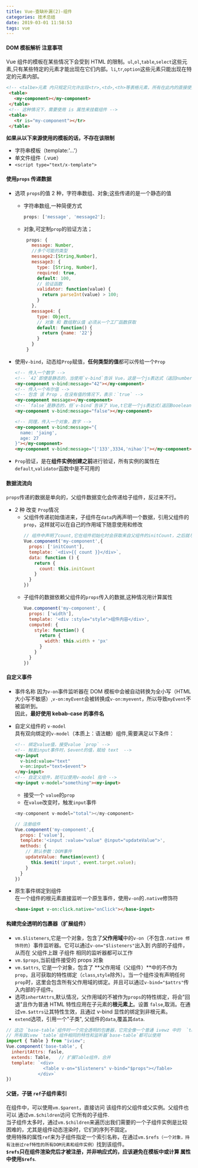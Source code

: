 ```yaml
---
title: Vue-查缺补漏(2)-组件
categories: 技术总结
date: 2019-03-01 11:58:53
tags: vue
---
```


#### DOM 模板解析 注意事项

Vue 组件的模板在某些情况下会受到 HTML 的限制。`ul`,`ol`,`table`,`select`这些元素,只有某些特定的元素才能出现在它们内部。`li`,`tr`,`option`这些元素只能出现在特定的元素内部。

```HTML
<!-- <talbe>元素 内只规定只允许出现<tr>,<td>,<th>等表格元素，所有在此内的直接使用组件时会被作为无效是内容提升到外部-->
 <table>
   <my-component></my-component>
 </table>
 <!-- 这种情况下，需要使用 is 属性来挂载组件 -->
 <table>
   <tr is="my-component"></tr>
 </table>
```

**如果从以下来源使用的模板的话，不存在该限制**

- 字符串模板（template:'...'）
- 单文件组件（.vue）
- `<script type="text/x-template">`

#### 使用`props` 传递数据

- 选项 `props`的值 2 种，字符串数组、对象;这些传递的是一个静态的值
  - 字符串数组,一种简便方式
    ```javaScript
    props: ['message', 'message2'];
    ```
  - 对象,可定制`prop`的验证方法；
    ```JavaScript
     props: {
       message: Number,
       //多个可能的类型
       message2:[String,Number],
       message3: {
         type: [String, Number],
         required: true,
         default: 100,
         // 验证函数
         validator: function(value) {
           return parseInt(value) > 100;
         }
       },
       message4: {
         type: Object,
         // 对象 和 数组默认值 必须从一个工厂函数获取
         default: function() {
           return {name: '22'}
         }
       }
     }
    ```
- 使用`v-bind`，动态给`Prop`赋值，**任何类型的值**都可以传给一个`Prop`

  ```HTML
  <!-- 传入一个数字 -->
  <!-- `42`即便是静态的，当使用`v-bind`告诉 Vue，这是一个js表达式（返回number类型），而不是一个字符串 -->
  <my-component v-bind:message="42"></my-component>
  <!-- 传入一个布尔值 -->
  <!-- 包含 该 Prop ，在没有值的情况下，表示：`true` -->
  <my-component message></my-component>
  <!-- `false`是静态的，但`v-bind`告诉了 Vue,t它是一个js表达式(返回Booelean  false),而不是一个字符串 -->
  <my-component v-bind:message="false"></my-component>

  <!-- 同理，传入一个对象，数字 -->
  <my-component v-bind:message="{
    name: 'jaing',
    age: 27
  }"></my-component>
  <my-component v-bind:message="['133',3334,'nihao']"></my-component>
  ```

- `Prop`验证，是在**组件实例创建之前**进行验证，所有实例的属性在`default`,`validator`函数中是不可用的

#### 数据流流向

`props`传递的数据是单向的，父组件数据变化会传递给子组件，反过来不行。

- 2 种 改变 `Prop`情况
  - 父组件传递初始值进来，子组件在`data`内再声明一个数据，引用父组件的`prop`，这样就可以在自己的作用域下随意使用和修改
    ```javaScript
    // 组件中声明了count,它在组件初始化时会获取来自父组件的initCount，之后就与父组件无关了，只用维护count，避免直接操作initCount
    Vue.component('my-component',{
      props: ['initCount'],
      template: `<div>{{ count }}</div>`,
      data: function () {
        return {
          count: this.initCount
        }
      }
    })
    ```
  - 子组件的数据依赖父组件的`props`传入的数据,这种情况用计算属性
    ```javaScript
    Vue.component('my-component', {
      props: ['width'],
      template: '<div :style="style">组件内容</div>',
      computed: {
        style: function() {
          return {
            width: this.width + 'px'
          }
        }
      }
    })
    ```

#### 自定义事件

- 事件名称
  因为`v-on`事件监听器在 DOM 模板中会被自动转换为全小写（HTML 大小写不敏感）,`v-on:myEvent`会被转换成`v-on:myevent`，所以导致`myEvent`不被监听到。  
  因此，**最好使用 kebab-case 的事件名**

- 自定义组件的 `v-model`  
  具有双向绑定的`v-model`（本质上：语法糖）组件,需要满足以下条件：

  ```HTML
  <!-- 绑定value值，接受value `prop` -->
  <!-- 触发input事件时，$event的值，赋给 text  -->
  <my-input
    v-bind:value="text"
    v-on:input="text=$event">
  </my-input>
  <!-- 自定义组件，就可以使用v-model 指令 -->
  <my-input v-model="something"><my-input>
  ```

  - 接受一个 `value`的`prop`
  - 在`value`改变时，触发`input`事件

  ```javaScript
  <my-component v-model="total"></my-component>

  // 注册组件
  Vue.component('my-component',{
    props: ['value'],
    template:'<input :value="value" @input="updateValue">',
    methods: {
      // 默认参数：DOM事件
      updateValue: function(event) {
        this.$emit('input', event.target.value);
      }
    }
  })
  ```

- 原生事件绑定到组件  
  在一个组件的根元素直接监听一个原生事件，使用`v-on`的`.native`修饰符
  ```HTML
  <base-input v-on:click.native="onClick"></base-input>
  ```

#### 构建完全透明的包裹器（扩展组件）

- `vm.$listeners`,它是一个对象，包含了**父作用域**中的`v-on`（不包含`.native 修饰符的`）事件监听器。它可以通过`v-on="$listeners"`出入到 内部的子组件，从而在 父组件上跟 子组件 相同的监听器都可以工作
- `vm.$props`,当前组件接受的 props 对象
- `vm.$attrs`, 它是一个对象，包含了 **父作用域（父组件）**中的不作为`prop`，且可获取的特性绑定（`class`,`style`除外）。当一个组件没有声明任何`prop`时，这里会包含所有父作用域的绑定。并且可以通过`v-bind="$attrs"`传入内部的子组件。
- 选项`inhertAttrs`,默认情况，父作用域的不被作为`props`的特性绑定，将会"回退"且作为普通 HTML 特性应用在子元素的**根元素上**。设置 `false`,取消。在通过`vm.$attrs`让其特性生效，且通过 v-bind 显性的绑定到非根元素。
- `extend`选项，引用一个"子类", 父组件的`data`,覆盖其`data`.

```JavaScript
// 这边 `base-table`组件时一个完全透明的包裹器，它完全像一个普通 ivewz 中的  `table`组件
// 所有跟ivew `table`组件相同的特性和监听器`base-table`都可以使用
import { Table } from "iview";
Vue.component('base-table', {
  inheritAttrs: fasle,
  extends: Table,   // 扩展Table组件，合并
  template: `<div>
              <Table v-on="$listeners" v-bind="$props"></Table>
            </div>`
})
```

#### 父链，子链 `ref`子组件索引

在组件中，可以使用`vm.$parent`，直接访问 该组件的父组件或父实例。父组件也可以 通过`vm.$children`访问 它所有的子组件.  
当子组件太多时，通过`vm.$children`来遍历出我们需要的一个子组件实例是比较困难的，尤其是组件动态渲染时，它们的序列不固定。  
使用特殊的属性`ref`来为子组件指定一个索引名称，在通过`vm.$refs（一个对象，持有注册过ref特性的所有DOM元素和组件实例）`找到该组件。  
**`$refs`只在组件渲染完后才被注册，并非响应式的，应该避免在模板中或计算 属性中使用`$refs`**.
